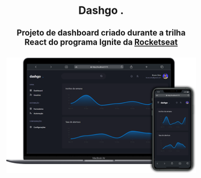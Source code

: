 <div>
  <h1 align='center'> Dashgo .</h1>

  <h2 align='center'>Projeto de dashboard criado durante a trilha React do programa Ignite da <a href='https://www.rocketseat.com.br/'>Rocketseat</a><h2/>
<div/>

<img src='./src/assets/screenshots.png' />